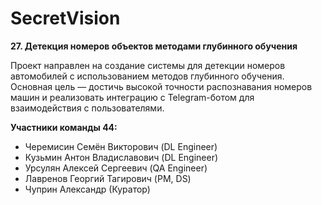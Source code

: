 # SecretVision

**27. Детекция номеров объектов методами глубинного обучения**

Проект направлен на создание системы для детекции номеров автомобилей с использованием методов глубинного обучения. 
Основная цель — достичь высокой точности распознавания номеров машин и реализовать интеграцию с Telegram-ботом для взаимодействия с пользователями.

**Участники команды 44:**

* Черемисин Семён Викторович (DL Engineer)
* Кузьмин Антон Владиславович (DL Engineer)
* Урсулян Алексей Сергеевич (QA Engineer)
* Лавренов Георгий Тагирович (PM, DS)
* Чуприн Александр (Куратор)
